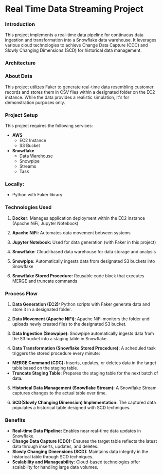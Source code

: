 # Real Time Data Streaming Project

### Introduction
This project implements a real-time data pipeline for continuous data ingestion and transformation into a Snowflake data warehouse. It leverages various cloud technologies to achieve Change Data Capture (CDC) and Slowly Changing Dimensions (SCD) for historical data management.

### Architecture

### About Data
This project utilizes Faker to generate real-time data resembling customer records and stores them in CSV files within a designated folder on the EC2 instance. While the data provides a realistic simulation, it's for demonstration purposes only.

### Project Setup
This project requires the following services:

* **AWS**
  - EC2 Instance
  - S3 Bucket
* **Snowflake**
  - Data Warehouse
  - Snowpipe
  - Streams
  - Task
### Locally:

* Python with Faker library
  
### Technologies Used
1. **Docker:** Manages application deployment within the EC2 instance (Apache NiFi, Jupyter Notebook)

2. **Apache NiFi:** Automates data movement between systems
   
3. **Jupyter Notebook:** Used for data generation (with Faker in this project)
   
4. **Snowflake:** Cloud-based data warehouse for data storage and analysis
   
5. **Snowpipe:** Automatically ingests data from designated S3 buckets into Snowflake
    
6. **Snowflake Stored Procedure:** Reusable code block that executes MERGE and truncate commands

### Process Flow
1. **Data Generation (EC2):** Python scripts with Faker generate data and store it in a designated folder.
   
2. **Data Movement (Apache NiFi):** Apache NiFi monitors the folder and uploads newly created files to the designated S3 bucket.
   
3. **Data Ingestion (Snowpipe):** Snowpipe automatically ingests data from the S3 bucket into a staging table in Snowflake.
   
4. **Data Transformation (Snowflake Stored Procedure):** A scheduled task triggers the stored procedure every minute:
  * **MERGE Command (CDC):** Inserts, updates, or deletes data in the target table based on the staging table.
  * **Truncate Staging Table:** Prepares the staging table for the next batch of data.

5. **Historical Data Management (Snowflake Stream):** A Snowflake Stream captures changes to the actual table over time.
   
6. **SCD(Slowly Changing Dimension) Implementation:** The captured data populates a historical table designed with SCD techniques.

### Benefits
* **Real-time Data Pipeline:** Enables near real-time data updates in Snowflake.
* **Change Data Capture (CDC):** Ensures the target table reflects the latest data through inserts, updates, and deletes.
* **Slowly Changing Dimensions (SCD):** Maintains data integrity in the historical table through SCD techniques.
* **Scalability and Manageability:** Cloud-based technologies offer scalability for handling large data volumes.
